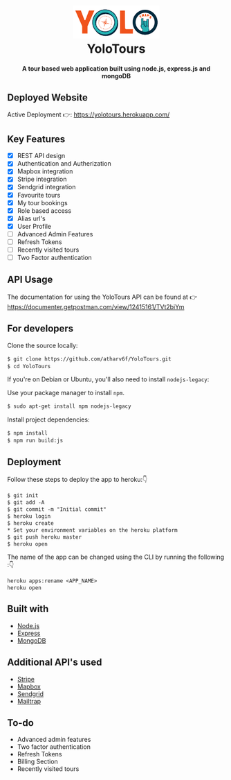 
<h1 align="center">
  <br>
  <a href="https://yolotours.herokuapp.com/"><img src="https://github.com/atharv6f/YoloTours/blob/master/public/img/YoloTousLogo2.png" alt="YoloTours" width="200"></a>
  <br>
  YoloTours
  <br>
</h1>
<h4 align="center">
 A tour based web application built using node.js, express.js and mongoDB
</h4>



## Deployed Website 
Active Deployment 👉: https://yolotours.herokuapp.com/

## Key Features
- [x] REST API design
- [x] Authentication and Autherization
- [x] Mapbox integration
- [x] Stripe integration
- [x] Sendgrid integration
- [x] Favourite tours
- [x] My tour bookings
- [x] Role based access
- [x] Alias url's
- [x] User Profile
- [ ] Advanced Admin Features
- [ ] Refresh Tokens 
- [ ] Recently visited tours
- [ ] Two Factor authentication

## API Usage 
The documentation for using the YoloTours API can be found at 👉 https://documenter.getpostman.com/view/12415161/TVt2biYm

## For developers
Clone the source locally:

```sh
$ git clone https://github.com/atharv6f/YoloTours.git
$ cd YoloTours
```
If you're on Debian or Ubuntu, you'll also need to install
`nodejs-legacy`:

Use your package manager to install `npm`.

```sh
$ sudo apt-get install npm nodejs-legacy
```

Install project dependencies:

```sh
$ npm install
$ npm run build:js
```

## Deployment
Follow these steps to deploy the app to heroku:👇 
```
$ git init
$ git add -A
$ git commit -m "Initial commit"
$ heroku login
$ heroku create
* Set your environment variables on the heroku platform
$ git push heroku master
$ heroku open
```
The name of the app can be changed using the CLI by running the following :👇 
```
heroku apps:rename <APP_NAME>
heroku open
```
## Built with
- [Node.js](https://nodejs.org)
- [Express](https://expressjs.com/)
- [MongoDB](https://www.mongodb.com/2)

## Additional API's used
- [Stripe](https://nodejs.org)
- [Mapbox](https://expressjs.com/)
- [Sendgrid](https://www.mongodb.com/2)
- [Mailtrap](https://www.mongodb.com/2)


## To-do
- Advanced admin features
- Two factor authentication
- Refresh Tokens
- Billing Section
- Recently visited tours
